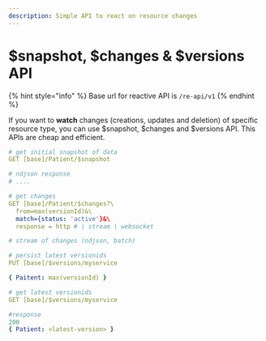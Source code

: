 ```yaml
---
description: Simple API to react on resource changes
---
```


# $snapshot, $changes & $versions API

{% hint style="info" %}
Base url for reactive API is `/re-api/v1`
{% endhint %}

If you want to **watch** changes \(creations, updates and deletion\) of specific resource type, you can use $snapshot, $changes and $versions API. This APIs are cheap and efficient.

```yaml
# get initial snapshot of data
GET [base]/Patient/$snapshot

# ndjson response
# ....

# get changes
GET [base]/Patient/$changes?\
  from=max(versionId)&\ 
  match={status: 'active'}&\
  response = http # | stream | websocket

# stream of changes (ndjson, batch)

# persist latest versionids
PUT [base]/$versions/myservice

{ Paitent: max(versionId) }

# get latest versionids
GET [base]/$versions/myservice

#response
200
{ Patient: <latest-version> }


```

